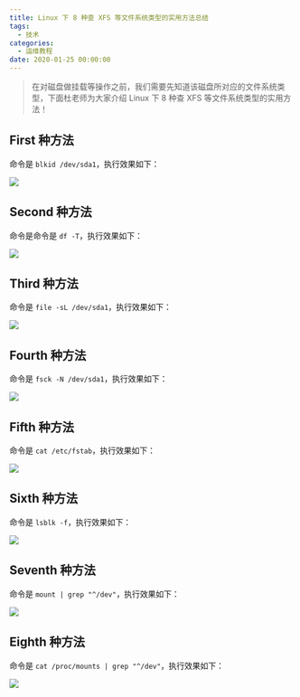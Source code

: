 ```yaml
---
title: Linux 下 8 种查 XFS 等文件系统类型的实用方法总结
tags:
  - 技术
categories:
  - 运维教程
date: 2020-01-25 00:00:00
---
```


> 在对磁盘做挂载等操作之前，我们需要先知道该磁盘所对应的文件系统类型，下面杜老师为大家介绍 Linux 下 8 种查 XFS 等文件系统类型的实用方法！

<!-- more -->

## First 种方法

命令是 `blkid /dev/sda1`，执行效果如下：

![](https://cdn.dusays.com/2020/01/184-1.jpg)

## Second 种方法

命令是命令是 `df -T`，执行效果如下：

![](https://cdn.dusays.com/2020/01/184-2.jpg)

## Third 种方法

命令是 `file -sL /dev/sda1`，执行效果如下：

![](https://cdn.dusays.com/2020/01/184-3.jpg)

## Fourth 种方法

命令是 `fsck -N /dev/sda1`，执行效果如下：

![](https://cdn.dusays.com/2020/01/184-4.jpg)

## Fifth 种方法

命令是 `cat /etc/fstab`，执行效果如下：

![](https://cdn.dusays.com/2020/01/184-5.jpg)

## Sixth 种方法

命令是 `lsblk -f`，执行效果如下：

![](https://cdn.dusays.com/2020/01/184-6.jpg)

## Seventh 种方法

命令是 `mount | grep "^/dev"`，执行效果如下：

![](https://cdn.dusays.com/2020/01/184-7.jpg)

## Eighth 种方法

命令是 `cat /proc/mounts | grep "^/dev"`，执行效果如下：

![](https://cdn.dusays.com/2020/01/184-8.jpg)